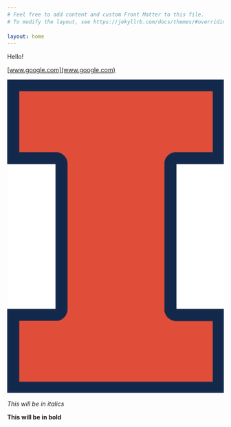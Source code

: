 ```yaml
---
# Feel free to add content and custom Front Matter to this file.
# To modify the layout, see https://jekyllrb.com/docs/themes/#overriding-theme-defaults

layout: home
---
```


Hello!

[www.google.com](www.google.com)

![Block I](/blocki.png)


_This will be in italics_

**This will be in bold**
